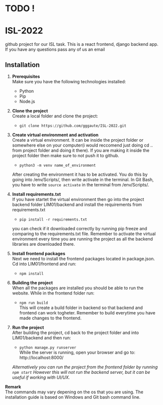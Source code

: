 # TODO !
# ISL-2022
github project for our ISL task. This is a react frontend, django backend app. If you have any questions pass any of us an email


## Installation

1. **Prerequisites**  
   Make sure you have the following technologies installed:

   - Python
   - Pip
   - Node.js

2. **Clone the project**  
   Create a local folder and clone the project:

   - `git clone https://github.com/gggaute/ISL-2022.git`

3. **Create virtual environment and activation**  
   Create a virtual environment. It can be inside the project folder or somewhere else on your computer(i would reccomend just doing cd .. from project folder and doing it there). If you are making it inside the project folder then make sure to not push it to github.

   - `python3 -m venv name_of_environment`

   After creating the environment it has to be activated. You do this by going into /env/Scripts/, then write activate in the terminal. In Git Bash, you have to write `source activate` in the terminal from /env/Scripts/.

4. **Install requirements.txt**  
   If you have startet the virtual environment then go into the project backend folder LIM01/backend and install the requirements from requirements.txt

   - `pip install -r requirements.txt`

   you can check if it downloaded correctly by running pip freeze and comparing to the requirements.txt file. Remember to activate the virtual environment every time you are running the project as all the backend libraries are downloaded there.

5. **Install frontend packages**  
   Next we need to install the frontend packages located in package.json. Cd into LIM01/frontend and run:

   - `npm install`

6. **Building the project**  
   When all the packages are installed you should be able to run the website. While in the frontend folder run:

   - `npm run build`  
     This will create a build folder in backend so that backend and frontend can work togheter. Remember to build everytime you have made changes to the frontend.

7. **Run the project**  
   After building the project, cd back to the project folder and into LIM01/backend and then run:

   - `python manage.py runserver`  
     While the server is running, open your browser and go to:
     http://localhost:8000/

   _Alternatively you can run the project from the frontend folder by running `npm start` However this will not run the backend server, but it can be useful if working with UI/UX._

**Remark**  
The commands may vary depening on the os that you are using. The installation guide is based on Windows and Git bash command line.
